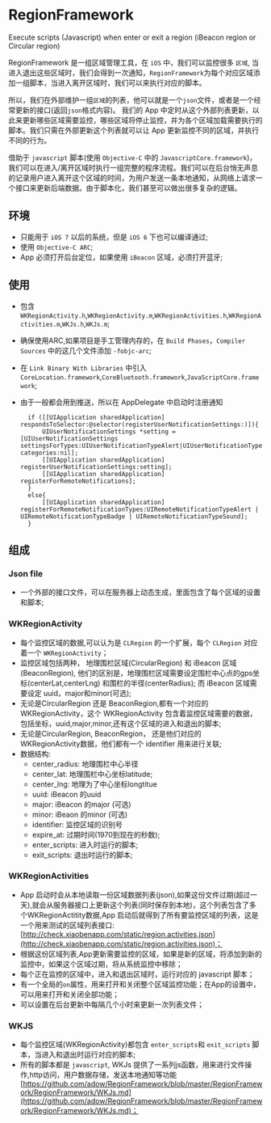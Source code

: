 RegionFramework
===============

Execute scripts (Javascript) when enter or exit a region (iBeacon region or Circular region)

RegionFramework 是一组区域管理工具，在 `iOS` 中，我们可以监控很多 `区域`, 当进入退出这些区域时，我们会得到一次通知，`RegionFramework`为每个对应区域添加一组脚本，当进入离开区域时，我们可以来执行对应的脚本。

所以，我们在外部维护一组`区域`的列表，他可以就是一个`json`文件，或者是一个经常更新的接口(返回`json`格式内容)。 我们的 App 中定时从这个外部列表更新，以此来更新哪些区域需要监控，哪些区域将停止监控，并为各个区域加载需要执行的脚本。我们只需在外部更新这个列表就可以让 App 更新监控不同的区域，并执行不同的行为。

借助于 `javascript` 脚本(使用 `Objective-C` 中的 `JavascriptCore.framework`)，我们可以在进入/离开区域时执行一组完整的程序流程。我们可以在后台悄无声息的记录用户进入离开这个区域的时间，为用户发送一条本地通知，从网络上请求一个接口来更新后端数据。由于脚本化，我们甚至可以做出很多复杂的逻辑。

## 环境 

* 只能用于 `iOS 7` 以后的系统，但是 `iOS 6` 下也可以编译通过;
* 使用 `Objective-C ARC`;
* App 必须打开后台定位，如果使用 `iBeacon` 区域，必须打开蓝牙;

## 使用

* 包含 `WKRegionActivity.h`,`WKRegionActivity.m`,`WKRegionActivities.h`,`WKRegionActivities.m`,`WKJs.h`,`WKJs.m`;
* 确保使用ARC,如果项目是手工管理内存的，在 `Build Phases`，`Compiler Sources` 中的这几个文件添加 `-fobjc-arc`;
* 在 `Link Binary With Libraries` 中引入 `CoreLocation.framework`,`CoreBluetooth.framework`,`JavaScriptCore.framework`;
* 由于一般都会用到推送，所以在 AppDelegate 中启动时注册通知

		if ([[UIApplication sharedApplication] respondsToSelector:@selector(registerUserNotificationSettings:)]){
	        UIUserNotificationSettings *setting = [UIUserNotificationSettings settingsForTypes:UIUserNotificationTypeAlert|UIUserNotificationTypeBadge|UIUserNotificationTypeSound categories:nil];
	        [[UIApplication sharedApplication] registerUserNotificationSettings:setting];
	        [[UIApplication sharedApplication] registerForRemoteNotifications];
	    }
	    else{
	        [[UIApplication sharedApplication] registerForRemoteNotificationTypes:UIRemoteNotificationTypeAlert | UIRemoteNotificationTypeBadge | UIRemoteNotificationTypeSound];
	    }

	    
## 组成

### Json file

* 一个外部的接口文件，可以在服务器上动态生成，里面包含了每个区域的设置和脚本;

### WKRegionActivity

* 每个监控区域的数据,可以认为是 `CLRegion` 的一个扩展，每个 `CLRegion` 对应着一个 `WKRegionActivity`；
* 监控区域包括两种， 地理围栏区域(CircularRegion) 和 iBeacon 区域 (BeaconRegion), 他们的区别是，地理围栏区域需要设定围栏中心点的gps坐标(centerLat,centerLng) 和围栏的半径(centerRadius); 而 iBeacon 区域需要设定 uuid，major和minor(可选);
* 无论是CircularRegion 还是 BeaconRegion,都有一个对应的 WKRegionActivity，这个 WKRegionActivity 包含着监控区域需要的数据，包括坐标，uuid,major,minor,还有这个区域的进入和退出的脚本;
* 无论是CircularRegion, BeaconRegion， 还是他们对应的 WKRegionActivity数据，他们都有一个 identifier 用来进行关联;
* 数据结构:
 	* center_radius: 地理围栏中心半径
 	* center_lat: 地理围栏中心坐标latitude;
 	* center_lng: 地理为了中心坐标longtitue
 	* uuid: iBeacon 的uuid
 	* major: iBeacon 的major (可选)
	* minor: iBeaon 的minor (可选)
	* identifier: 监控区域的识别号
	* expire_at: 过期时间(1970到现在的秒数);
	* enter_scripts: 进入时运行的脚本;
	* exit_scripts: 退出时运行的脚本;

### WKRegionActivities

* App 启动时会从本地读取一份区域数据列表(json),如果这份文件过期(超过一天),就会从服务器接口上更新这个列表(同时保存到本地)，这个列表包含了多个WKRegionActitity数据,App 启动后就得到了所有要监控区域的列表，这是一个用来测试的区域列表接口: [http://check.xiaobenapp.com/static/region.activities.json](http://check.xiaobenapp.com/static/region.activities.json)；
* 根据这份区域列表,App更新需要监控的区域，如果是新的区域，将添加到新的监控中，如果这个区域过期，将从系统监控中移除；
* 每个正在监控的区域中，进入和退出区域时，运行对应的 javascript 脚本；
* 有一个全局的`on`属性，用来打开和关闭整个区域监控功能；在App的设置中，可以用来打开和关闭全部功能；
* 可以设置在后台更新中每隔几个小时来更新一次列表文件；

### WKJS

* 每个监控区域(WKRegionActivity)都包含 `enter_scripts`和 `exit_scripts` 脚本，当进入和退出时运行对应的脚本;
* 所有的脚本都是 `javascript`, WKJs 提供了一系列js函数，用来进行文件操作,http访问，用户数据存储，发送本地通知等功能 [https://github.com/adow/RegionFramework/blob/master/RegionFramework/RegionFramework/WKJs.md](https://github.com/adow/RegionFramework/blob/master/RegionFramework/RegionFramework/WKJs.md)；